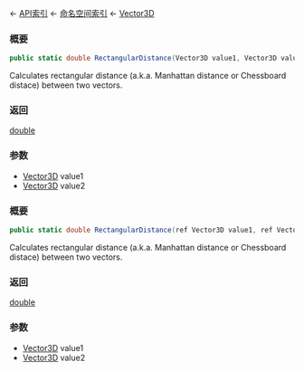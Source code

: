 ← [API索引](Api-Index) ← [命名空间索引](Namespace-Index) ← [Vector3D](VRageMath.Vector3D)

### 概要

```csharp
public static double RectangularDistance(Vector3D value1, Vector3D value2)
```

Calculates rectangular distance (a.k.a. Manhattan distance or Chessboard distace) between two vectors.

### 返回

[double](https://docs.microsoft.com/en-us/dotnet/api/System.Double?view=netframework-4.6)

### 参数

* [Vector3D](VRageMath.Vector3D) value1
* [Vector3D](VRageMath.Vector3D) value2
### 概要

```csharp
public static double RectangularDistance(ref Vector3D value1, ref Vector3D value2)
```

Calculates rectangular distance (a.k.a. Manhattan distance or Chessboard distace) between two vectors.

### 返回

[double](https://docs.microsoft.com/en-us/dotnet/api/System.Double?view=netframework-4.6)

### 参数

* [Vector3D](VRageMath.Vector3D) value1
* [Vector3D](VRageMath.Vector3D) value2
